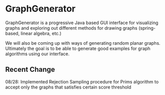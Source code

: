 # GraphGenerator

GraphGenerator is a progressive Java based GUI interface for visualizing graphs and exploring out different methods for drawing graphs (spring-based, linear algebra, etc.)

We will also be coming up with ways of generating random planar graphs. Ultimately the goal is to be able to generate good examples for graph algorithms using our interface.


## Recent Change
08/28: Implemented Rejection Sampling procedure for Prims algorithm to accept only the graphs that satisfies certain score threshold

